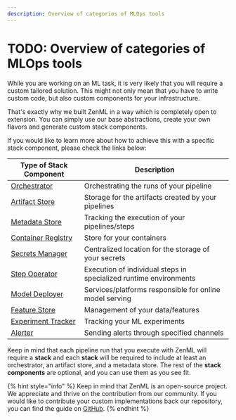 ```yaml
---
description: Overview of categories of MLOps tools
---
```


# TODO: Overview of categories of MLOps tools

While you are working on an ML task, it is very likely that you will require 
a custom tailored solution. This might not only mean that you have to write 
custom code, but also custom components for your infrastructure.

That's exactly why we built ZenML in a way which is completely open to 
extension. You can simply use our base abstractions, create your own flavors 
and generate custom stack components.

If you would like to learn more about how to achieve this with a specific 
stack component, please check the links below:

| **Type of Stack Component**                 | **Description**                                                   |
|---------------------------------------------|-------------------------------------------------------------------|
| [Orchestrator](orchestrators.md)             | Orchestrating the runs of your pipeline                           |
| [Artifact Store](artifact-stores.md)         | Storage for the artifacts created by your pipelines               |
| [Metadata Store](metadata-stores.md)         | Tracking the execution of your pipelines/steps                    |
| [Container Registry](container-registries.md) | Store for your containers                                         |
| [Secrets Manager](secrets-managers.md)       | Centralized location for the storage of your secrets              |
| [Step Operator](step-operators.md)           | Execution of individual steps in specialized runtime environments |
| [Model Deployer](model-deployers.md)         | Services/platforms responsible for online model serving           |
| [Feature Store](feature-stores.md)           | Management of your data/features                                  |
| [Experiment Tracker](experiment-trackers.md) | Tracking your ML experiments                                      |
| [Alerter](alerters.md)                       | Sending alerts through specified channels                         |

Keep in mind that each pipeline run that you execute with ZenML will require a **stack** and each **stack** will be required to include at least an orchestrator, an artifact store, and a metadata store. The rest of the **stack components** are optional, and you can use them as you see fit.

{% hint style="info" %}
Keep in mind that ZenML is an open-source project. We appreciate and thrive on 
the contribution from our community. If you would like to contribute your 
custom implementations back our repository, you can find the guide on 
[GitHub](https://github.com/zenml-io/zenml/blob/develop/CONTRIBUTING.md).
{% endhint %}